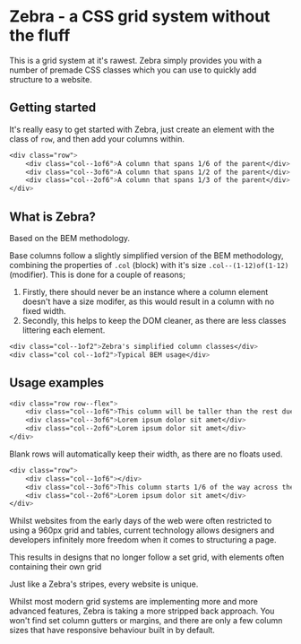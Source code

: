 # Zebra - a CSS grid system without the fluff
This is a grid system at it's rawest. Zebra simply provides you with a number of premade CSS classes which you can use to quickly add structure to a website.

## Getting started
It's really easy to get started with Zebra, just create an element with the class of `row`, and then add your columns within.

```css
<div class="row">
	<div class="col--1of6">A column that spans 1/6 of the parent</div>
	<div class="col--3of6">A column that spans 1/2 of the parent</div>
	<div class="col--2of6">A column that spans 1/3 of the parent</div>
</div>
```

## What is Zebra?
Based on the BEM methodology.

Base columns follow a slightly simplified version of the BEM methodology, combining the properties of `.col` (block) with it's size `.col--(1-12)of(1-12)` (modifier). This is done for a couple of reasons; 
1. Firstly, there should never be an instance where a column element doesn't have a size modifer, as this would result in a column with no fixed width.
2. Secondly, this helps to keep the DOM cleaner, as there are less classes littering each element.

```css
<div class="col--1of2">Zebra's simplified column classes</div>
<div class="col col--1of2">Typical BEM usage</div>
```

## Usage examples
```css
<div class="row row--flex">
	<div class="col--1of6">This column will be taller than the rest due to extra content</div>
	<div class="col--3of6">Lorem ipsum dolor sit amet</div>
	<div class="col--2of6">Lorem ipsum dolor sit amet</div>
</div>
```

Blank rows will automatically keep their width, as there are no floats used.

```css
<div class="row">
	<div class="col--1of6"></div>
	<div class="col--3of6">This column starts 1/6 of the way across the row</div>
	<div class="col--2of6">Lorem ipsum dolor sit amet</div>
</div>
```






Whilst websites from the early days of the web were often restricted to using a 960px grid and tables, current technology allows designers and developers infinitely more freedom when it comes to structuring a page.

This results in designs that no longer follow a set grid, with elements often containing their own grid

Just like a Zebra's stripes, every website is unique.


Whilst most modern grid systems are implementing more and more advanced features, Zebra is taking a more stripped back approach. You won't find set column gutters or margins, and there are only a few column sizes that have responsive behaviour built in by default.